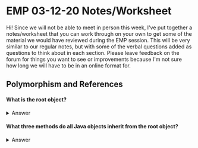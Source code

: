# EMP 03-12-20 Notes/Worksheet

Hi! Since we will not be able to meet in person this week, I've put together a notes/worksheet that you can work through on your own to get some of the material we would have reviewed during the EMP session. This will be very similar to our regular notes, but with some of the verbal questions added as questions to think about in each section. Please leave feedback on the forum for things you want to see or improvements because I'm not sure how long we will have to be in an online format for.

## Polymorphism and References

#### What is the  **root** object?

<details>
	<summary>Answer</summary>

	Object
</details>

#### What **three methods** do all Java objects inherit from the root object?

<details>
	<summary>Answer</summary>

	`String toString()`
	`boolean equals(Object other)`
	`int hashCode()`
</details>